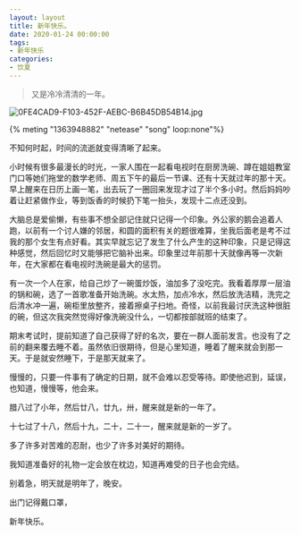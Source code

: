 ```yaml
---
layout: layout
title: 新年快乐。
date: 2020-01-24 00:00:00
tags:
- 新年快乐
categories:
- 饮夏
---
```




> 又是冷冷清清的一年。

![0FE4CAD9-F103-452F-AEBC-B6B45DB54B14.jpg](http://file.yocoh.cn/images/2020/06/19/0FE4CAD9-F103-452F-AEBC-B6B45DB54B14.jpg)

{% meting "1363948882" "netease" "song" loop:none"%}



不知何时起，时间的流逝就变得清晰了起来。



小时候有很多最漫长的时光，一家人围在一起看电视时在厨房洗碗、蹲在姐姐教室门口等她们拖堂的数学老师、周五下午的最后一节课、还有十天就过年的那十天。早上醒来在日历上画一笔，出去玩了一圈回来发现才过了半个多小时。然后妈妈吵着让赶紧做作业，等到饭香的时候扔下笔一抬头，发现十二点还没到。



大脑总是爱偷懒，有些事不想全部记住就只记得一个印象。外公家的鹅会追着人跑，以前有一个讨人嫌的邻居，和圆的面积有关的题很难算，坐我后面老是考不过我的那个女生有点好看。其实早就忘记了发生了什么产生的这种印象，只是记得这种感觉，然后回忆时又能够把它脑补出来。印象里过年前那十天就像再等一次新年，在大家都在看电视时洗碗是最大的惩罚。



有一次一个人在家，给自己炒了一碗蛋炒饭，油加多了没吃完。我看着厚厚一层油的锅和碗，选了一首歌准备开始洗碗。水太热，加点冷水，然后放洗洁精，洗完之后清水冲一遍，碗柜里放整齐，接着擦桌子扫地。奇怪，以前我最讨厌洗这种很脏的碗，但这次我突然觉得好像洗碗没什么，一切都按部就班的结束了。



期末考试时，提前知道了自己获得了好的名次，要在一群人面前发言。也没有了之前的翻来覆去睡不着。虽然依旧很期待，但是心里知道，睡着了醒来就会到那一天。于是就安然睡下，于是那天就来了。



慢慢的，只要一件事有了确定的日期，就不会难以忍受等待。即使他迟到，延误，也知道，慢慢等，他会来。



腊八过了小年，然后廿八，廿九，卅，醒来就是新的一年了。

十七过了十八，然后十九，二十，二十一，醒来就是新的一岁了。



多了许多对苦难的忍耐，也少了许多对美好的期待。

我知道准备好的礼物一定会放在枕边，知道再难受的日子也会完结。



别着急，明天就是明年了，晚安。



出门记得戴口罩，

新年快乐。